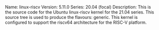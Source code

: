 Name:    linux-riscv
Version: 5.11.0
Series:  20.04 (focal)
Description:
    This is the source code for the Ubuntu linux-riscv kernel for the 21.04
    series. This source tree is used to produce the flavours: generic.
    This kernel is configured to support the riscv64 architecture for the
    RISC-V platform.
